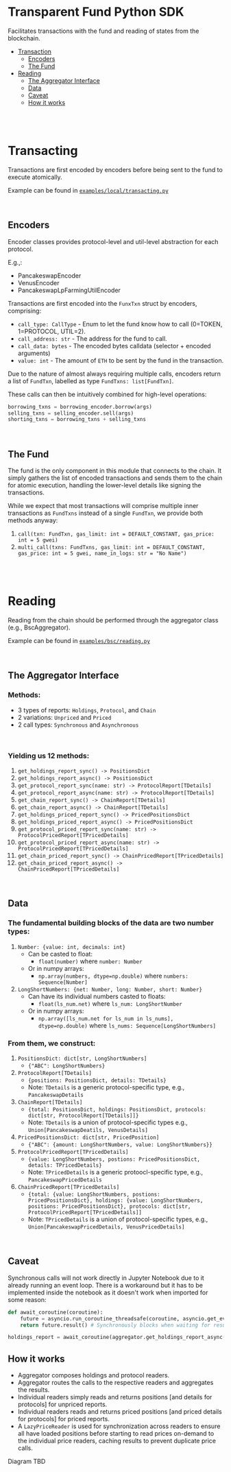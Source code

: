 # Transparent Fund Python SDK

Facilitates transactions with the fund and reading of states from the blockchain.

- [Transaction](#transacting)
    - [Encoders](#encoders)
    - [The Fund](#the-fund)
- [Reading](#reading)
    - [The Aggregator Interface](#the-aggregator-interface)
    - [Data](#data)
    - [Caveat](#caveat)
    - [How it works](#how-it-works)

<br><br>

# Transacting

Transactions are first encoded by encoders before being sent to the fund to execute atomically.

Example can be found in [`examples/local/transacting.py`](./examples/local/transacting.py)

<br>

## Encoders

Encoder classes provides protocol-level and util-level abstraction for each protocol.

E.g.,:
- PancakeswapEncoder
- VenusEncoder
- PancakeswapLpFarmingUtilEncoder

Transactions are first encoded into the `FunxTxn` struct by encoders, comprising:
- `call_type: CallType` - Enum to let the fund know how to call (0=TOKEN, 1=PROTOCOL, UTIL=2).
- `call_address: str` - The address for the fund to call.
- `call_data: bytes` - The encoded bytes calldata (selector + encoded arguments)
- `value: int` - The amount of `ETH` to be sent by the fund in the transaction.

Due to the nature of almost always requiring multiple calls, encoders return a list of `FundTxn`, labelled as type `FundTxns: list[FundTxn]`.

These calls can then be intuitively combined for high-level operations:

```python
borrowing_txns = borrowing_encoder.borrow(args)
selling_txns = selling_encoder.sell(args)
shorting_txns = borrowing_txns + selling_txns
```

<br>

## The Fund

The fund is the only component in this module that connects to the chain. It simply gathers the list of encoded transactions and sends them to the chain for atomic execution, handling the lower-level details like signing the transactions.

While we expect that most transactions will comprise multiple inner transactions as `FundTxns` instead of a single `FundTxn`, we provide both methods anyway:

1. `call(txn: FundTxn, gas_limit: int = DEFAULT_CONSTANT, gas_price: int = 5 gwei)`
2. `multi_call(txns: FundTxns, gas_limit: int = DEFAULT_CONSTANT, gas_price: int = 5 gwei, name_in_logs: str = "No Name")`



<br><br>

# Reading

Reading from the chain should be performed through the aggregator class (e.g., BscAggregator).

Example can be found in [`examples/bsc/reading.py`](./examples/bsc/reading.py)

<br>

## The Aggregator Interface

### Methods:
- 3 types of reports: `Holdings`, `Protocol`, and `Chain`
- 2 variations: `Unpriced` and `Priced`
- 2 call types: `Synchronous` and `Asynchronous`

<br>

### Yielding us 12 methods:

1. `get_holdings_report_sync() -> PositionsDict`
2. `get_holdings_report_async() -> PositionsDict`
3. `get_protocol_report_sync(name: str) -> ProtocolReport[TDetails]`
4. `get_protocol_report_async(name: str) -> ProtocolReport[TDetails]`
5. `get_chain_report_sync() -> ChainReport[TDetails]`
6. `get_chain_report_async() -> ChainReport[TDetails]`
7. `get_holdings_priced_report_sync() -> PricedPositionsDict`
8. `get_holdings_priced_report_async() -> PricedPositionsDict`
9. `get_protocol_priced_report_sync(name: str) -> ProtocolPricedReport[TPricedDetails]`
10. `get_protocol_priced_report_async(name: str) -> ProtocolPricedReport[TPricedDetails]`
11. `get_chain_priced_report_sync() -> ChainPricedReport[TPricedDetails]`
12. `get_chain_priced_report_async() -> ChainPricedReport[TPricedDetails]`

<br>

## Data

### The fundamental building blocks of the data are two number types:

1. `Number: {value: int, decimals: int}`
    - Can be casted to float:
        - `float(number)` where `number: Number`
    - Or in numpy arrays:
        - `np.array(numbers, dtype=np.double)` where `numbers: Sequence[Number]`
2. `LongShortNumbers: {net: Number, long: Number, short: Number}`
    - Can have its individual numbers casted to floats:
        - `float(ls_num.net)` where `ls_num: LongShortNumber`
    - Or in numpy arrays:
        - `np.array([ls_num.net for ls_num in ls_nums], dtype=np.double)` where `ls_nums: Sequence[LongShortNumbers]`

### From them, we construct:

1. `PositionsDict: dict[str, LongShortNumbers]`
    - `{"ABC": LongShortNumbers}`
2. `ProtocolReport[TDetails]`
    - `{positions: PositionsDict, details: TDetails}`
    - Note: `TDetails` is a generic protocol-specific type, e.g., `PancakeswapDetails`
3. `ChainReport[TDetails]`
    - `{total: PositionsDict, holdings: PositionsDict, protocols: dict[str, ProtocolReport[TDetails]]}`
    - Note: `TDetails` is a union of protocol-specific types e.g., `Union[PancakeswapDeatils, VenusDetails]`
4. `PricedPositionsDict: dict[str, PricedPosition]`
    - `{"ABC": {amount: LongShortNumbers, value: LongShortNumbers}}`
5. `ProtocolPricedReport[TPricedDetails]`
    - `{value: LongShortNumbers, postions: PricedPositionsDict, details: TPricedDetails}`
    - Note: `TPricedDetails` is a generic protoocl-specific type, e.g., `PancakeswapPricedDetails`
6. `ChainPricedReport[TPricedDetails]`
    - `{total: {value: LongShortNumbers, postions: PricedPositionsDict}, holdings: {value: LongShortNumbers, positions: PricedPositionsDict}, protocols: dict[str, ProtocolPricedReport[TPricedDetails]]`
    - Note: `TPricedDetails` is a union of protocol-specific types, e.g., `Union[PancakeswapPricedDetails, VenusPricedDetails]`

<br>

## Caveat

Synchronous calls will not work directly in Jupyter Notebook due to it already running an event loop. There is a workaround but it has to be implemented inside the notebook as it doesn't work when imported for some reason:

```python
def await_coroutine(coroutine):
    future = asyncio.run_coroutine_threadsafe(coroutine, asyncio.get_event_loop())
    return future.result() # Synchronously blocks when waiting for result

holdings_report = await_coroutine(aggregator.get_holdings_report_async())
```

## How it works

- Aggregator composes holdings and protocol readers.
- Aggregator routes the calls to the respective readers and aggregates the results.
- Individual readers simply reads and returns positions [and details for protocols] for unpriced reports.
- Individual readers reads and returns priced positions [and priced details for protocols] for priced reports.
- A `LazyPriceReader` is used for synchronization across readers to ensure all have loaded positions before starting to read prices on-demand to the individual price readers, caching results to prevent duplicate price calls.

Diagram TBD

